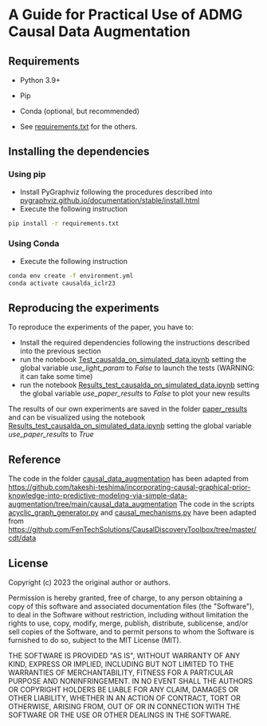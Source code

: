 # A Guide for Practical Use of ADMG Causal Data Augmentation

## Requirements

* Python 3.9+
* Pip
* Conda (optional, but recommended)

* See [requirements.txt](./requirements.txt) for the others.

## Installing the dependencies

### Using pip

* Install PyGraphviz following the procedures described into [pygraphviz.github.io/documentation/stable/install.html](https://pygraphviz.github.io/documentation/stable/install.html)
* Execute the following instruction

```bash
pip install -r requirements.txt
```

### Using Conda

* Execute the following instruction

```bash
conda env create -f environment.yml
conda activate causalda_iclr23
```

## Reproducing the experiments

To reproduce the experiments of the paper, you have to:

* Install the required dependencies following the instructions described into the previous section
* run the notebook [Test_causalda_on_simulated_data.ipynb](./experiments/iclr23/Test_causalda_on_simulated_data.ipynb) setting the global variable *use_light_param* to *False* to launch the tests (WARNING: it can take some time)
* run the notebook [Results_test_causalda_on_simulated_data.ipynb](./experiments/iclr23/Results_test_causalda_on_simulated_data.ipynb) setting the global variable *use_paper_results* to *False* to plot your new results

The results of our own experiments are saved in the folder [paper_results](./experiments/iclr23/paper_results) and can be visualized using the notebook [Results_test_causalda_on_simulated_data.ipynb](./experiments/iclr23/Results_test_causalda_on_simulated_data.ipynb) setting the global variable *use_paper_results* to *True*

## Reference
The code in the folder [causal_data_augmentation](./causal_data_augmentation) has been adapted from https://github.com/takeshi-teshima/incorporating-causal-graphical-prior-knowledge-into-predictive-modeling-via-simple-data-augmentation/tree/main/causal_data_augmentation 
The code in the scripts [acyclic_graph_generator.py](./experiments/suite/data/simulations/acyclic_graph_generator.py) and [causal_mechanisms.py](./experiments/suite/data/simulations/causal_mechanisms.py) have been adapted from https://github.com/FenTechSolutions/CausalDiscoveryToolbox/tree/master/cdt/data

## License

Copyright (c) 2023 the original author or authors.

Permission is hereby granted, free of charge, to any person obtaining a copy of this software and associated documentation files (the "Software"), to deal in the Software without restriction, including without limitation the rights to use, copy, modify, merge, publish, distribute, sublicense, and/or sell copies of the Software, and to permit persons to whom the Software is furnished to do so, subject to the MIT License (MIT).

THE SOFTWARE IS PROVIDED "AS IS", WITHOUT WARRANTY OF ANY KIND, EXPRESS OR IMPLIED, INCLUDING BUT NOT LIMITED TO THE WARRANTIES OF MERCHANTABILITY, FITNESS FOR A PARTICULAR PURPOSE AND NONINFRINGEMENT. IN NO EVENT SHALL THE AUTHORS OR COPYRIGHT HOLDERS BE LIABLE FOR ANY CLAIM, DAMAGES OR OTHER LIABILITY, WHETHER IN AN ACTION OF CONTRACT, TORT OR OTHERWISE, ARISING FROM, OUT OF OR IN CONNECTION WITH THE SOFTWARE OR THE USE OR OTHER DEALINGS IN THE SOFTWARE.
